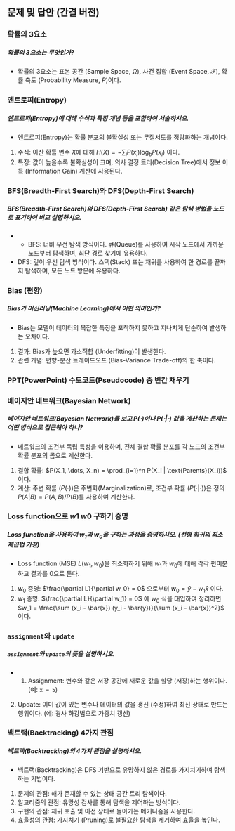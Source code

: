 ## 문제 및 답안 (간결 버전)

### 확률의 3요소

##### 확률의 3요소는 무엇인가?
- 확률의 3요소는 표본 공간 (Sample Space, $\Omega$), 사건 집합 (Event Space, $\mathcal{F}$), 확률 측도 (Probability Measure, $P$)이다.

### 엔트로피(Entropy)

##### 엔트로피(Entropy)에 대해 수식과 특징 개념 등을 포함하여 서술하시오.
- 엔트로피(Entropy)는 확률 분포의 불확실성 또는 무질서도를 정량화하는 개념이다.

1.  수식: 이산 확률 변수 $X$에 대해 $H(X) = - \sum_{i} P(x_i) \log_b P(x_i)$ 이다.
2.  특징: 값이 높을수록 불확실성이 크며, 의사 결정 트리(Decision Tree)에서 정보 이득 (Information Gain) 계산에 사용된다.

### BFS(Breadth-First Search)와 DFS(Depth-First Search)

##### BFS(Breadth-First Search)와 DFS(Depth-First Search) 같은 탐색 방법을 노드로 표기하여 비교 설명하시오.
- -   BFS: 너비 우선 탐색 방식이다. 큐(Queue)를 사용하여 시작 노드에서 가까운 노드부터 탐색하며, 최단 경로 찾기에 유용하다.
-   DFS: 깊이 우선 탐색 방식이다. 스택(Stack) 또는 재귀를 사용하여 한 경로를 끝까지 탐색하며, 모든 노드 방문에 유용하다.

### Bias (편향)

##### Bias가 머신러닝(Machine Learning)에서 어떤 의미인가?
- Bias는 모델이 데이터의 복잡한 특징을 포착하지 못하고 지나치게 단순하여 발생하는 오차이다.

1.  결과: Bias가 높으면 과소적합 (Underfitting)이 발생한다.
2.  관련 개념: 편향-분산 트레이드오프 (Bias-Variance Trade-off)의 한 축이다.

### PPT(PowerPoint) 수도코드(Pseudocode) 중 빈칸 채우기

### 베이지안 네트워크(Bayesian Network)

##### 베이지안 네트워크(Bayesian Network)를 보고 $P(\cdot)$이나 $P(\cdot | \cdot)$ 값을 계산하는 문제는 어떤 방식으로 접근해야 하나?
- 네트워크의 조건부 독립 특성을 이용하며, 전체 결합 확률 분포를 각 노드의 조건부 확률 분포의 곱으로 계산한다.

1.  결합 확률: $P(X_1, \dots, X_n) = \prod_{i=1}^n P(X_i | \text{Parents}(X_i))$ 이다.
2.  계산: 주변 확률 ($P(\cdot)$)은 주변화(Marginalization)로, 조건부 확률 ($P(\cdot | \cdot)$)은 정의 $P(A | B) = P(A, B) / P(B)$를 사용하여 계산한다.

### Loss function으로 $w1$ $w0$ 구하기 증명

##### Loss function을 사용하여 $w_1$과 $w_0$을 구하는 과정을 증명하시오. (선형 회귀의 최소 제곱법 가정)
- Loss function (MSE) $L(w_1, w_0)$을 최소화하기 위해 $w_1$과 $w_0$에 대해 각각 편미분하고 결과를 0으로 둔다.

1.  $w_0$ 증명: $\frac{\partial L}{\partial w_0} = 0$ 으로부터 $w_0 = \bar{y} - w_1 \bar{x}$ 이다.
2.  $w_1$ 증명: $\frac{\partial L}{\partial w_1} = 0$ 에 $w_0$ 식을 대입하여 정리하면 $w_1 = \frac{\sum (x_i - \bar{x}) (y_i - \bar{y})}{\sum (x_i - \bar{x})^2}$ 이다.

### `assignment`와 `update`

##### `assignment`와 `update`의 뜻을 설명하시오.
- 1.  Assignment: 변수와 같은 저장 공간에 새로운 값을 할당 (저장)하는 행위이다. (예: `x = 5`)
2.  Update: 이미 값이 있는 변수나 데이터의 값을 갱신 (수정)하여 최신 상태로 만드는 행위이다. (예: 경사 하강법으로 가중치 갱신)

### 백트랙(Backtracking) 4가지 관점

##### 백트랙(Backtracking)의 4가지 관점을 설명하시오.
- 백트랙(Backtracking)은 DFS 기반으로 유망하지 않은 경로를 가지치기하며 탐색하는 기법이다.

1.  문제의 관점: 해가 존재할 수 있는 상태 공간 트리 탐색이다.
2.  알고리즘의 관점: 유망성 검사를 통해 탐색을 제어하는 방식이다.
3.  구현의 관점: 재귀 호출 및 이전 상태로 돌아가는 메커니즘을 사용한다.
4.  효율성의 관점: 가지치기 (Pruning)로 불필요한 탐색을 제거하여 효율을 높인다.